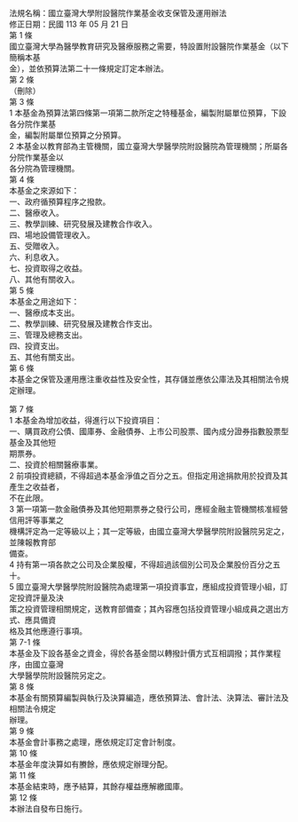 法規名稱：國立臺灣大學附設醫院作業基金收支保管及運用辦法  
修正日期：民國 113 年 05 月 21 日  
第 1 條  
國立臺灣大學為醫學教育研究及醫療服務之需要，特設置附設醫院作業基金（以下簡稱本基  
金），並依預算法第二十一條規定訂定本辦法。  
第 2 條  
（刪除）  
第 3 條  
1 本基金為預算法第四條第一項第二款所定之特種基金，編製附屬單位預算，下設各分院作業基  
金，編製附屬單位預算之分預算。  
2 本基金以教育部為主管機關，國立臺灣大學醫學院附設醫院為管理機關；所屬各分院作業基金以  
各分院為管理機關。  
第 4 條  
本基金之來源如下：  
一、政府循預算程序之撥款。  
二、醫療收入。  
三、教學訓練、研究發展及建教合作收入。  
四、場地設備管理收入。  
五、受贈收入。  
六、利息收入。  
七、投資取得之收益。  
八、其他有關收入。  
第 5 條  
本基金之用途如下：  
一、醫療成本支出。  
二、教學訓練、研究發展及建教合作支出。  
三、管理及總務支出。  
四、投資支出。  
五、其他有關支出。  
第 6 條  
本基金之保管及運用應注重收益性及安全性，其存儲並應依公庫法及其相關法令規定辦理。  


第 7 條  
1 本基金為增加收益，得進行以下投資項目：  
一、購買政府公債、國庫券、金融債券、上市公司股票、國內成分證券指數股票型基金及其他短  
期票券。  
二、投資於相關醫療事業。  
2 前項投資總額，不得超過本基金淨值之百分之五。但指定用途捐款用於投資及其產生之收益者，  
不在此限。  
3 第一項第一款金融債券及其他短期票券之發行公司，應經金融主管機關核准經營信用評等事業之  
機構評定為一定等級以上；其一定等級，由國立臺灣大學醫學院附設醫院另定之，並陳報教育部  
備查。  
4 持有第一項各款之公司及企業股權，不得超過該個別公司及企業股份百分之五十。  
5 國立臺灣大學醫學院附設醫院為處理第一項投資事宜，應組成投資管理小組，訂定投資評量及決  
策之投資管理相關規定，送教育部備查；其內容應包括投資管理小組成員之選出方式、應具備資  
格及其他應遵行事項。  
第 7-1 條  
本基金及下設各基金之資金，得於各基金間以轉撥計價方式互相調撥；其作業程序，由國立臺灣  
大學醫學院附設醫院另定之。  
第 8 條  
本基金有關預算編製與執行及決算編造，應依預算法、會計法、決算法、審計法及相關法令規定  
辦理。  
第 9 條  
本基金會計事務之處理，應依規定訂定會計制度。  
第 10 條  
本基金年度決算如有賸餘，應依規定辦理分配。  
第 11 條  
本基金結束時，應予結算，其餘存權益應解繳國庫。  
第 12 條  
本辦法自發布日施行。  


